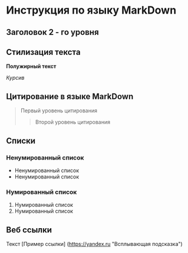# Инструкция по языку MarkDown

## Заголовок 2 - го уровня

## Стилизация текста

**Полужирный текст**

*Курсив*

## Цитирование в языке MarkDown
> Первый уровень цитирования
>> Второй уровень цитирования

## Списки

### Ненумированный список

* Ненумированный список
* Ненумированный список

### Нумированный список

1. Нумированный список
2. Нумированный список

## Веб ссылки

Текст [Пример ссылки] (https://yandex.ru "Всплывающая подсказка")